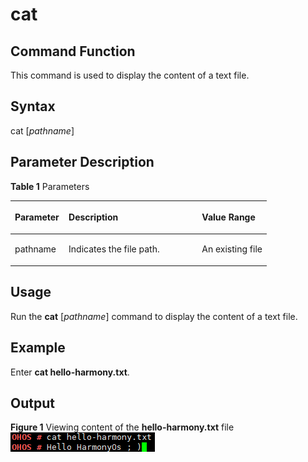 # cat<a name="EN-US_TOPIC_0000001052170305"></a>

## Command Function<a name="section16710153391315"></a>

This command is used to display the content of a text file.

## Syntax<a name="section1699392313158"></a>

cat \[_pathname_\]

## Parameter Description<a name="section1677217374136"></a>

**Table  1**  Parameters

<a name="table1049mcpsimp"></a>
<table><thead align="left"><tr id="row1055mcpsimp"><th class="cellrowborder" valign="top" width="21%" id="mcps1.2.4.1.1"><p id="p1057mcpsimp"><a name="p1057mcpsimp"></a><a name="p1057mcpsimp"></a><strong id="b2166111484619"><a name="b2166111484619"></a><a name="b2166111484619"></a>Parameter</strong></p>
</th>
<th class="cellrowborder" valign="top" width="52%" id="mcps1.2.4.1.2"><p id="p1059mcpsimp"><a name="p1059mcpsimp"></a><a name="p1059mcpsimp"></a><strong id="b17121718469"><a name="b17121718469"></a><a name="b17121718469"></a>Description</strong></p>
</th>
<th class="cellrowborder" valign="top" width="27%" id="mcps1.2.4.1.3"><p id="p1061mcpsimp"><a name="p1061mcpsimp"></a><a name="p1061mcpsimp"></a><strong id="b6990101716464"><a name="b6990101716464"></a><a name="b6990101716464"></a>Value Range</strong></p>
</th>
</tr>
</thead>
<tbody><tr id="row1062mcpsimp"><td class="cellrowborder" valign="top" width="21%" headers="mcps1.2.4.1.1 "><p id="p1064mcpsimp"><a name="p1064mcpsimp"></a><a name="p1064mcpsimp"></a>pathname</p>
</td>
<td class="cellrowborder" valign="top" width="52%" headers="mcps1.2.4.1.2 "><p id="p1066mcpsimp"><a name="p1066mcpsimp"></a><a name="p1066mcpsimp"></a>Indicates the file path.</p>
</td>
<td class="cellrowborder" valign="top" width="27%" headers="mcps1.2.4.1.3 "><p id="p1068mcpsimp"><a name="p1068mcpsimp"></a><a name="p1068mcpsimp"></a>An existing file</p>
</td>
</tr>
</tbody>
</table>

## Usage<a name="section186772414131"></a>

Run the  **cat**  \[_pathname_\] command to display the content of a text file.

## Example<a name="section12158131814561"></a>

Enter  **cat hello-harmony.txt**.

## Output<a name="section183926225561"></a>

**Figure  1**  Viewing content of the  **hello-harmony.txt**  file<a name="fig15578152824618"></a>  
![](figures/viewing-content-of-the-hello-harmony-txt-file.png "viewing-content-of-the-hello-harmony-txt-file")


